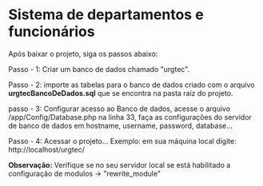 # Sistema de departamentos e funcionários

Após baixar o projeto, siga os passos abaixo:

Passo - 1: Criar um banco de dados chamado "urgtec".

Passo - 2: importe as tabelas para o banco de dados criado com o arquivo **urgtecBancoDeDados.sql** que se encontra na pasta raíz do projeto.

passo - 3: Configurar acesso ao Banco de dados, acesse o arquivo /app/Config/Database.php
na linha 33, faça as configurações do servidor de banco de dados em hostname, username, password, database...

Passo - 4: Acessar o projeto... Exemplo: em sua máquina local digite: http://localhost/urgtec/

**Observação:** Verifique se no seu servidor local se está habilitado a configuração de modulos -> "rewrite_module"
